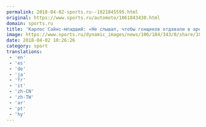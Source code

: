 ```yaml
---
permalink: 2018-04-02-sports.ru--1021845595.html
original: https://www.sports.ru/automoto/1061843430.html
domain: sports.ru
title: 'Карлос Сайнс-младший: «Не слышал, чтобы гонщиков отдавали в аренду»'
image: https://www.sports.ru/dynamic_images/news/106/184/343/0/share/18a48b.png
date: 2018-04-02 10:26:26
category: sport
translations: 
 - 'en'
 - 'es'
 - 'de'
 - 'ja'
 - 'fr'
 - 'it'
 - 'zh-CN'
 - 'zh-TW'
 - 'ar'
 - 'pt'
 - 'hy'
---
```


